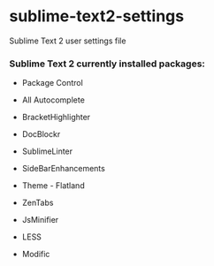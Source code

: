 sublime-text2-settings
======================

Sublime Text 2 user settings file

### Sublime Text 2 currently installed packages:

* Package Control

* All Autocomplete

* BracketHighlighter

* DocBlockr

* SublimeLinter

* SideBarEnhancements

* Theme - Flatland

* ZenTabs

* JsMinifier

* LESS

* Modific
